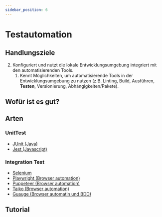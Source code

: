 ```yaml
---
sidebar_position: 6
---
```


# Testautomation

## Handlungsziele

2. Konfiguriert und nutzt die lokale Entwicklungsumgebung integriert mit den
   automatisierenden Tools.
   1. Kennt Möglichkeiten, um automatisierende Tools in der Entwicklungsumgebung
      zu nutzen (z.B. Linting, Build, Ausführen, **Testen**, Versionierung,
      Abhängigkeiten/Pakete).

## Wofür ist es gut?

## Arten

### UnitTest

- [JUnit (Java)](https://junit.org/junit5/)
- [Jest (Javascript)](https://jestjs.io/)

### Integration Test

- [Selenium](https://www.selenium.dev)
- [Playwright (Browser automation)](https://playwright.dev/)
- [Puppeteer (Browser automation)](https://pptr.dev/)
- [Taiko (Browser automation)](https://taiko.dev/)
- [Guauge (Browser automatin und BDD)](https://gauge.org/)

## Tutorial
